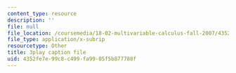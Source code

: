 ```yaml
---
content_type: resource
description: ''
file: null
file_location: /coursemedia/18-02-multivariable-calculus-fall-2007/4352fe7e99c8c499fa9905f5b877788f_ZwpwmGP5ITM.srt
file_type: application/x-subrip
resourcetype: Other
title: 3play caption file
uid: 4352fe7e-99c8-c499-fa99-05f5b877788f
---
```

